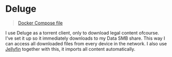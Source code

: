 # Deluge

> [Docker Compose file](../stacks/deluge.md)

I use Deluge as a torrent client, only to download legal content ofcourse. I've set it up so it immediately downloads to my Data SMB share. This way I can access all downloaded files from every device in the network. I also use [Jellyfin](jellyfin.md) together with this, it imports all content automatically. 
